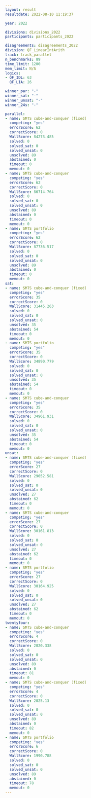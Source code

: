 ```yaml
---
layout: result
resultdate: 2022-08-10 11:19:37

year: 2022

divisions: divisions_2022
participants: participants_2022

disagreements: disagreements_2022
division: QF_LinearIntArith
track: track_parallel
n_benchmarks: 89
time_limit: 1200
mem_limit: N/A
logics:
- QF_IDL: 63
  QF_LIA: 26

winner_par: "-"
winner_sat: "-"
winner_unsat: "-"
winner_24s: "-"

parallel:
- name: SMTS cube-and-conquer (fixed)
  competing: "yes"
  errorScore: 62
  correctScore: 0
  WallScore: 84273.485
  solved: 0
  solved_sat: 0
  solved_unsat: 0
  unsolved: 89
  abstained: 0
  timeout: 0
  memout: 0
- name: SMTS cube-and-conquer
  competing: "yes"
  errorScore: 62
  correctScore: 0
  WallScore: 86714.764
  solved: 0
  solved_sat: 0
  solved_unsat: 0
  unsolved: 89
  abstained: 0
  timeout: 0
  memout: 0
- name: SMTS portfolio
  competing: "yes"
  errorScore: 62
  correctScore: 0
  WallScore: 87736.517
  solved: 0
  solved_sat: 0
  solved_unsat: 0
  unsolved: 89
  abstained: 0
  timeout: 0
  memout: 0
sat:
- name: SMTS cube-and-conquer (fixed)
  competing: "yes"
  errorScore: 35
  correctScore: 0
  WallScore: 31445.263
  solved: 0
  solved_sat: 0
  solved_unsat: 0
  unsolved: 35
  abstained: 54
  timeout: 0
  memout: 0
- name: SMTS portfolio
  competing: "yes"
  errorScore: 35
  correctScore: 0
  WallScore: 34890.779
  solved: 0
  solved_sat: 0
  solved_unsat: 0
  unsolved: 35
  abstained: 54
  timeout: 0
  memout: 0
- name: SMTS cube-and-conquer
  competing: "yes"
  errorScore: 35
  correctScore: 0
  WallScore: 34961.931
  solved: 0
  solved_sat: 0
  solved_unsat: 0
  unsolved: 35
  abstained: 54
  timeout: 0
  memout: 0
unsat:
- name: SMTS cube-and-conquer (fixed)
  competing: "yes"
  errorScore: 27
  correctScore: 0
  WallScore: 29052.581
  solved: 0
  solved_sat: 0
  solved_unsat: 0
  unsolved: 27
  abstained: 62
  timeout: 0
  memout: 0
- name: SMTS cube-and-conquer
  competing: "yes"
  errorScore: 27
  correctScore: 0
  WallScore: 30161.813
  solved: 0
  solved_sat: 0
  solved_unsat: 0
  unsolved: 27
  abstained: 62
  timeout: 0
  memout: 0
- name: SMTS portfolio
  competing: "yes"
  errorScore: 27
  correctScore: 0
  WallScore: 30164.925
  solved: 0
  solved_sat: 0
  solved_unsat: 0
  unsolved: 27
  abstained: 62
  timeout: 0
  memout: 0
twentyfour:
- name: SMTS cube-and-conquer
  competing: "yes"
  errorScore: 4
  correctScore: 0
  WallScore: 2020.338
  solved: 0
  solved_sat: 0
  solved_unsat: 0
  unsolved: 89
  abstained: 0
  timeout: 81
  memout: 0
- name: SMTS cube-and-conquer (fixed)
  competing: "yes"
  errorScore: 4
  correctScore: 0
  WallScore: 2025.13
  solved: 0
  solved_sat: 0
  solved_unsat: 0
  unsolved: 89
  abstained: 0
  timeout: 82
  memout: 0
- name: SMTS portfolio
  competing: "yes"
  errorScore: 6
  correctScore: 0
  WallScore: 1990.788
  solved: 0
  solved_sat: 0
  solved_unsat: 0
  unsolved: 89
  abstained: 0
  timeout: 78
  memout: 0
---
```

